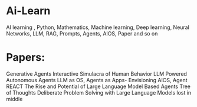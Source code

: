 # Ai-Learn
AI learning , Python, Mathematics, Machine learning, Deep learning, Neural Networks, LLM, RAG, Prompts, Agents, AIOS, Paper and so on


# Papers:
Generative Agents Interactive Simulacra of Human Behavior
LLM Powered Autonomous Agents
LLM as OS, Agents as Apps- Envisioning AIOS, Agent
REACT
The Rise and Potential of Large Language Model Based Agents
Tree of Thoughts Deliberate Problem Solving with Large Language Models
lost in middle
